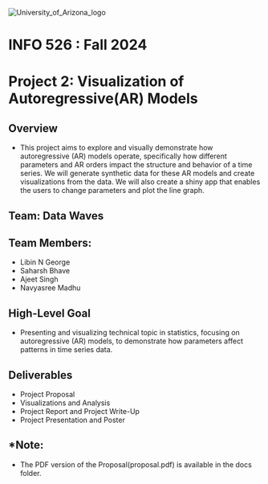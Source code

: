 ![University_of_Arizona_logo](https://github.com/user-attachments/assets/3282e738-833a-47ec-a020-efb9d64cde1e)

# INFO 526 : Fall 2024 
# Project 2: Visualization of Autoregressive(AR) Models 

## Overview
- This project aims to explore and visually demonstrate how autoregressive (AR) models operate, specifically how different parameters and AR orders impact the structure and behavior of a time series. 
We will generate synthetic data for these AR models and create visualizations from the data. We will also create a shiny app that enables the users to change parameters and plot the line graph.


## Team: Data Waves
## Team Members:
  -  Libin N George
  -  Saharsh Bhave
  -  Ajeet Singh
  -  Navyasree Madhu

## High-Level Goal
- Presenting and visualizing technical topic in statistics, focusing on autoregressive (AR) models, to demonstrate how parameters affect patterns in time series data.


## Deliverables
- Project Proposal
- Visualizations and Analysis
- Project Report and Project Write-Up
- Project Presentation and Poster
  

## *Note: 
- The PDF version of the Proposal(proposal.pdf) is available in the docs folder.
